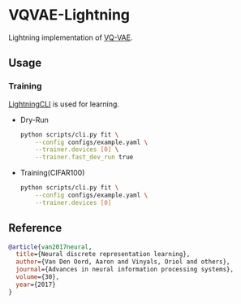 # VQVAE-Lightning

Lightning implementation of [VQ-VAE](https://arxiv.org/abs/1711.00937).

## Usage

### Training

[LightningCLI](https://lightning.ai/docs/pytorch/stable/api/lightning.pytorch.cli.LightningCLI.html) is used for learning.

- Dry-Run

    ```bash
    python scripts/cli.py fit \
        --config configs/example.yaml \
        --trainer.devices [0] \
        --trainer.fast_dev_run true
    ```

- Training(CIFAR100)

    ```bash
    python scripts/cli.py fit \
        --config configs/example.yaml \
        --trainer.devices [0]
    ```

## Reference

```bibtex
@article{van2017neural,
  title={Neural discrete representation learning},
  author={Van Den Oord, Aaron and Vinyals, Oriol and others},
  journal={Advances in neural information processing systems},
  volume={30},
  year={2017}
}
```
